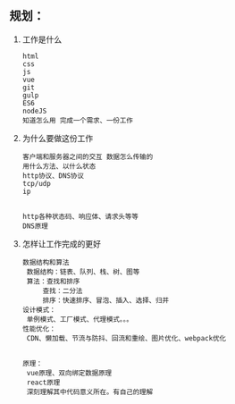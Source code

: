 ## 规划：

1. 工作是什么

   ```shell
   html
   css
   js
   vue
   git
   gulp
   ES6
   nodeJS
   知道怎么用 完成一个需求、一份工作
   ```

   

2. 为什么要做这份工作

   ```http
   客户端和服务器之间的交互 数据怎么传输的
   用什么方法、以什么状态
   http协议、DNS协议
   tcp/udp
   ip
   
   
   http各种状态码、响应体、请求头等等
   DNS原理
   ```

   

3. 怎样让工作完成的更好

   ```shell
   数据结构和算法
   	数据结构：链表、队列、栈、树、图等
   	算法：查找和排序
   		查找：二分法
   		排序：快速排序、冒泡、插入、选择、归并
   设计模式：
   	单例模式、工厂模式、代理模式。。。
   性能优化：
   	CDN、懒加载、节流与防抖、回流和重绘、图片优化、webpack优化
   
   
   原理：
   	vue原理、双向绑定数据原理
   	react原理
   	深刻理解其中代码意义所在。有自己的理解
   ```

   